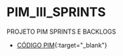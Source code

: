 # PIM_III_SPRINTS
PROJETO PIM SPRINTS E BACKLOGS


- [CÓDIGO PIM](https://github.com/Kostylll/PIM_TERCEIRO_SEMESTRE){:target="_blank"}

